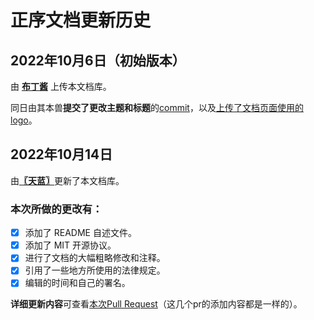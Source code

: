 # 正序文档更新历史

## 2022年10月6日（初始版本）

由 [**布丁酱**](https://github.com/BuDingOwO) 上传本文档库。

同日由其本兽**提交了更改主题和标题**的[commit](https://github.com/BuDingOwO/Vercel-Dr407-MKDocs/commit/6e4db96b09e7130dc16fcd4d7a6f411782b8ee66)，以及[上传了文档页面使用的logo](https://github.com/BuDingOwO/Vercel-Dr407-MKDocs/commit/a7aec02f88f7b899bfe44855cf7c5bfa8c501418)。

## 2022年10月14日

由[**〖天蓝〗**](https://github.com/MetallicAllex)更新了本文档库。

### 本次所做的更改有：

- [x] 添加了 README 自述文件。
- [x] 添加了 MIT 开源协议。
- [x] 进行了文档的大幅粗略修改和注释。
- [x] 引用了一些地方所使用的法律规定。
- [x] 编辑的时间和自己的署名。

**详细更新内容**可查看[本次Pull Request](https://github.com/BuDingOwO/Vercel-Dr407-MKDocs/pull/3)（这几个pr的添加内容都是一样的）。
